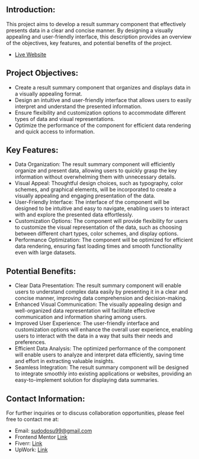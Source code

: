 ## Introduction:
This project aims to develop a result summary component that effectively presents data in a clear and concise manner. By designing a visually appealing and user-friendly interface, this description provides an overview of the objectives, key features, and potential benefits of the project.

- [Live Website](https://intro-component-with-sign-up-form-livid.vercel.app/)

## Project Objectives:
- Create a result summary component that organizes and displays data in a visually appealing format.
- Design an intuitive and user-friendly interface that allows users to easily interpret and understand the presented information.
- Ensure flexibility and customization options to accommodate different types of data and visual representations.
- Optimize the performance of the component for efficient data rendering and quick access to information.

## Key Features:
- Data Organization: The result summary component will efficiently organize and present data, allowing users to quickly grasp the key information without overwhelming them with unnecessary details.
- Visual Appeal: Thoughtful design choices, such as typography, color schemes, and graphical elements, will be incorporated to create a visually appealing and engaging presentation of the data.
- User-Friendly Interface: The interface of the component will be designed to be intuitive and easy to navigate, enabling users to interact with and explore the presented data effortlessly.
- Customization Options: The component will provide flexibility for users to customize the visual representation of the data, such as choosing between different chart types, color schemes, and display options.
- Performance Optimization: The component will be optimized for efficient data rendering, ensuring fast loading times and smooth functionality even with large datasets.

## Potential Benefits:
- Clear Data Presentation: The result summary component will enable users to understand complex data easily by presenting it in a clear and concise manner, improving data comprehension and decision-making.
- Enhanced Visual Communication: The visually appealing design and well-organized data representation will facilitate effective communication and information sharing among users.
- Improved User Experience: The user-friendly interface and customization options will enhance the overall user experience, enabling users to interact with the data in a way that suits their needs and preferences.
- Efficient Data Analysis: The optimized performance of the component will enable users to analyze and interpret data efficiently, saving time and effort in extracting valuable insights.
- Seamless Integration: The result summary component will be designed to integrate smoothly into existing applications or websites, providing an easy-to-implement solution for displaying data summaries.

## Contact Information:
For further inquiries or to discuss collaboration opportunities, please feel free to contact me at:

- Email: [sudodosu99@gmail.com](sudodosu99@gmail.com)
- Frontend Mentor [Link](https://www.frontendmentor.io/profile/SudodoSu)
- Fiverr: [Link](https://www.fiverr.com/gatox5?up_rollout=true)
- UpWork: [Link](https://www.upwork.com/freelancers/~017698f5d532009344)